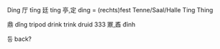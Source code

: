 Ding 厅 tīng 廷 tíng 亭,定 dìng = (rechts)fest  Tenne/Saal/Halle
Ting
Thing 

鼎 dǐng	tripod drink trink druid 333 鼏,鼒	đỉnh

등 back?